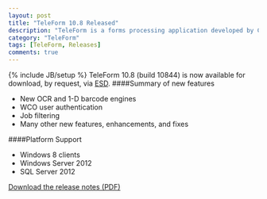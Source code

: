 ```yaml
---
layout: post
title: "TeleForm 10.8 Released"
description: "TeleForm is a forms processing application developed by Cardiff Software, an HP company"
category: "TeleForm"
tags: [TeleForm, Releases]
comments: true
---
```

{% include JB/setup %}
TeleForm 10.8 (build 10844) is now available for download, by request, via [ESD](http://esd.autonomy.com/).
####Summary of new features
* New OCR and 1-D barcode engines
* WCO user authentication
* Job filtering
* Many other new features, enhancements, and fixes

####Platform Support
* Windows 8 clients
* Windows Server 2012
* SQL Server 2012

<p><a href="https://www.dropbox.com/s/s1chdc0jz04r8dm/TeleForm_10.8_ReleaseNotes.pdf">Download the release notes (PDF)</a></p>
